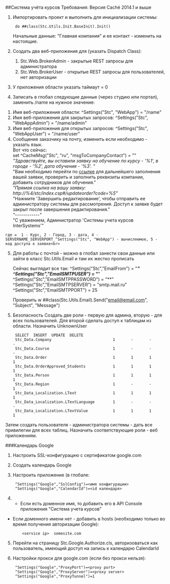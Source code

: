 ##Система учёта курсов
Требования: Версия Caché 2014.1 и выше

1. Импортировать проект и выполнить для инициализации системы: 
        

        do ##class(Stc.Utils.Init.BaseInit).Init()

    Начальные данные: "Главная компания" и ее контакт - изменить на настоящие.

2. Создать два веб-приложения для (указать Dispatch Class):<br>
    1) Stc.Web.BrokerAdmin - закрытые REST запросы для администратора<br>
    2) Stc.Web.BrokerUser - открытые REST запросы для пользователей, нет авторизации

3. У приложения области указать таймаут = 0

4. Записать в глобал следующие данные (через студию или портал), заменить /name на нужное значение:<br>
  1) Имя веб-приложения области: ^Settings("Stc", "WebApp") = "/name"<br>
  2) Имя веб-приложения для закрытых запросов: ^Settings("Stc", "WebAppAdmin") = "/name/admin"<br>
  3) Имя веб-приложения для открытых запросов: ^Settings("Stc", "WebAppUser") = "/name/user"<br>
  4) Сообщение заказчику на почту, изменить если необходимо - указать язык.<br> Вот что сейчас:<br>
    set ^CacheMsg("Stc", "ru", "msgToCompanyContact") = ""_<br>
    "Здравствуйте, вы оставили заявку на обучение по курсу - '%1', в городе - '%2', дата обучения - '%3'. "_<br>
	"Вам необходимо перейти по <a href='http://%4/stc/index.csp#/updateorder?code=%5'>ссылке</a> для дальнейшего заполнения вашей заявки, проверить и заполнить реквизиты компании, добавить сотрудников для обучения."_<br>
	"Прямая ссылка на вашу заявку: http://%4/stc/index.csp#/updateorder?code=%5"_<br>
	"Нажмите 'Завершить редактирование', чтобы отправить ее администратору системы для рассмотрения. Доступ к заявке будет закрыт после завершения редактирования."_<br>
	"------------"_<br>
	"С уважением, Администратор 'Системы учета курсов InterSystems'"<br>
	
	где =  1 - Курс, 2 - Город, 3 - дата, 4 - SERVERNAME_SERVERPORT_^Settings("Stc", "WebApp") - вычисляемое, 5 - код доступа к заявке<br>
  
  5) Для работы с почтой - можно в глобал занести свои данные или зайти в класс Stc.Utils.Email и там их жестко прописать<br>
     

        Сейчас выглядит все так:
        ^Settings("Stc","EmailFrom") = "***"
        ^Settings("Stc","EmailSMTPUSER") = "***"
        ^Settings("Stc","EmailSMTPPASSWORD") = "**"
        ^Settings("Stc","EmailSMTPSERVER") = "smtp.mail.ru"
        ^Settings("Stc","EmailSMTPPORT") = 25

        Проверить 
        w ##class(Stc.Utils.Email).Send("email@email.com", "Subject", "Message")
     
5. Безопасность
Создать две роли - первую для админа, вторую - для всех пользователей.
Для второй сделать доступ к таблицам из области. Назначить UnknownUser

        SELECT  INSERT  UPDATE  DELETE
        Stc_Data.Company 						   1       -       -      -
        Stc_Data.Course                            1       -       -      -
        Stc_Data.Order                             1       1       1      1
        Stc_Data.OrderApproved_Students            1       1       1      1
        Stc_Data.Person                            1       1       1      1
        Stc_Data.Region                            1       -       -      1
        Stc_Data_Localization.LText                1       1       1      1
        Stc_Data_Localization.LTextLanguage        1       -       -      -
        Stc_Data_Localization.LTextValue           1       1       1      1

Затем создать пользователя - администратора системы - дать все привилегии для всех таблиц.
Назначить соответствующие роли - веб приложениям.


###Календарь Google
1. Настроить SSL-конфигурацию с сертификатом google.com
2. Создать календарь Google
3. Настроить приложение (в глобале:

        ^Settings("Google","SslConfig")=<имя конфигурации>
        ^Settings("Google","CalendarId")=<id календаря>

4. - Если есть доменное имя, то добавить его в API Console приложения "Система учета курсов"
 - Если доменного имени нет - добавить в hosts (необходимо только во время получения авторизации Google):

           <service ip>  somesite.com

5. Перейти на страницу Stc.Google.Authorize.cls, авторизоваться как пользователь, имеющий доступ на запись к календарю CalendarId
6. Настройки прокси для google.com (если без прокси нельзя):

        ^Settings("Google","ProxyPort")=<proxy port>
        ^Settings("Google","ProxyServer")=<proxy server>
        ^Settings("Google","ProxyTunnel")=1
